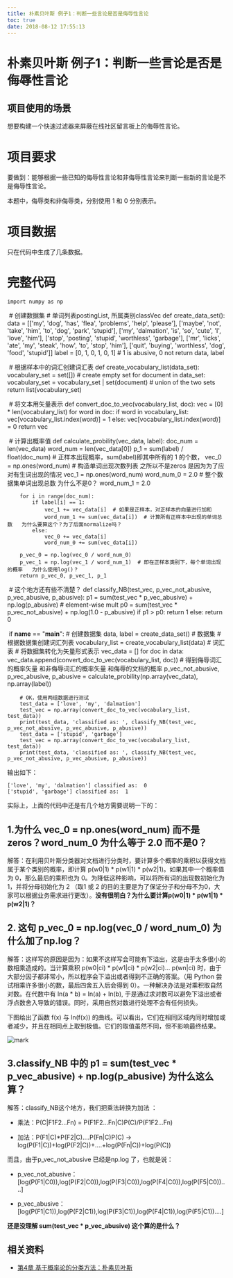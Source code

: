 ```yaml
---
title: 朴素贝叶斯 例子1：判断一些言论是否是侮辱性言论
toc: true
date: 2018-08-12 17:55:13
---
```


# 朴素贝叶斯 例子1：判断一些言论是否是侮辱性言论



## 项目使用的场景

想要构建一个快速过滤器来屏蔽在线社区留言板上的侮辱性言论。


# 项目要求


要做到：能够根据一些已知的侮辱性言论和非侮辱性言论来判断一些新的言论是不是侮辱性言论。

本题中，侮辱类和非侮辱类，分别使用 1 和 0 分别表示。


# 项目数据


只在代码中生成了几条数据。


# 完整代码




    import numpy as np


​
    # 创建数据集
    # 单词列表postingList, 所属类别classVec
    def create_data_set():
        data = [['my', 'dog', 'has', 'flea', 'problems', 'help', 'please'],
                ['maybe', 'not', 'take', 'him', 'to', 'dog', 'park', 'stupid'],
                ['my', 'dalmation', 'is', 'so', 'cute', 'I', 'love', 'him'],
                ['stop', 'posting', 'stupid', 'worthless', 'garbage'],
                ['mr', 'licks', 'ate', 'my', 'steak', 'how', 'to', 'stop', 'him'],
                ['quit', 'buying', 'worthless', 'dog', 'food', 'stupid']]
        label = [0, 1, 0, 1, 0, 1]  # 1 is abusive, 0 not
        return data, label


​
    # 根据样本中的词汇创建词汇表
    def create_vocabulary_list(data_set):
        vocabulary_set = set([])  # create empty set
        for document in data_set:
            vocabulary_set = vocabulary_set | set(document)  # union of the two sets
        return list(vocabulary_set)


​
    # 将文本用矢量表示
    def convert_doc_to_vec(vocabulary_list, doc):
        vec = [0] * len(vocabulary_list)
        for word in doc:
            if word in vocabulary_list:
                vec[vocabulary_list.index(word)] = 1
            else:
                vec[vocabulary_list.index(word)] = 0
        return vec


​
    # 计算出概率值
    def calculate_probility(vec_data, label):
        doc_num = len(vec_data)
        word_num = len(vec_data[0])
        p_1 = sum(label) / float(doc_num)  # 正样本出现概率，sum(label)即其中所有的 1 的个数，
        vec_0 = np.ones(word_num)  # 构造单词出现次数列表 之所以不是zeros 是因为为了应对有生词出现的情况
        vec_1 = np.ones(word_num)
        word_num_0 = 2.0  # 整个数据集单词出现总数   为什么不是0？
        word_num_1 = 2.0

        for i in range(doc_num):
            if label[i] == 1:
                vec_1 += vec_data[i]  # 如果是正样本，对正样本的向量进行加和
                word_num_1 += sum(vec_data[i])  # 计算所有正样本中出现的单词总数   为什么要算这个？为了后面normalize吗？
            else:
                vec_0 += vec_data[i]
                word_num_0 += sum(vec_data[i])

        p_vec_0 = np.log(vec_0 / word_num_0)
        p_vec_1 = np.log(vec_1 / word_num_1)  # 即在正样本类别下，每个单词出现的概率   为什么使用log()？
        return p_vec_0, p_vec_1, p_1


​
    # 这个地方还有些不清楚？
    def classify_NB(test_vec, p_vec_not_abusive, p_vec_abusive, p_abusive):
        p1 = sum(test_vec * p_vec_abusive) + np.log(p_abusive)  # element-wise mult
        p0 = sum(test_vec * p_vec_not_abusive) + np.log(1.0 - p_abusive)
        if p1 > p0:
            return 1
        else:
            return 0


​
    if __name__ == "__main__":
        # 创建数据集
        data, label = create_data_set()  # 数据集
        # 根据数据集创建词汇列表
        vocabulary_list = create_vocabulary_list(data)  # 词汇表
        # 将数据集转化为矢量形式表示
        vec_data = []
        for doc in data:
            vec_data.append(convert_doc_to_vec(vocabulary_list, doc))
        # 得到侮辱词汇的概率矢量 和非侮辱词汇的概率矢量 和侮辱的文档的概率
        p_vec_not_abusive, p_vec_abusive, p_abusive = calculate_probility(np.array(vec_data), np.array(label))

        # OK，使用两组数据进行测试
        test_data = ['love', 'my', 'dalmation']
        test_vec = np.array(convert_doc_to_vec(vocabulary_list, test_data))
        print(test_data, 'classified as: ', classify_NB(test_vec, p_vec_not_abusive, p_vec_abusive, p_abusive))
        test_data = ['stupid', 'garbage']
        test_vec = np.array(convert_doc_to_vec(vocabulary_list, test_data))
        print(test_data, 'classified as: ', classify_NB(test_vec, p_vec_not_abusive, p_vec_abusive, p_abusive))


输出如下：


    ['love', 'my', 'dalmation'] classified as:  0
    ['stupid', 'garbage'] classified as:  1


实际上，上面的代码中还是有几个地方需要说明一下的：


## 1.为什么 vec_0 = np.ones(word_num) 而不是zeros？word_num_0 为什么等于 2.0 而不是0？


解答：在利用贝叶斯分类器对文档进行分类时，要计算多个概率的乘积以获得文档属于某个类别的概率，即计算 p(w0|1) * p(w1|1) * p(w2|1)。如果其中一个概率值为 0，那么最后的乘积也为 0。为降低这种影响，可以将所有词的出现数初始化为 1，并将分母初始化为 2 （取1 或 2 的目的主要是为了保证分子和分母不为0，大家可以根据业务需求进行更改）。**没有很明白？为什么要计算p(w0|1) * p(w1|1) * p(w2|1)？**


## 2. 这句 p_vec_0 = np.log(vec_0 / word_num_0) 为什么加了np.log？


解答：这样写的原因是因为：如果不这样写会可能有下溢出，这是由于太多很小的数相乘造成的。当计算乘积 p(w0|ci) * p(w1|ci) * p(w2|ci)... p(wn|ci) 时，由于大部分因子都非常小，所以程序会下溢出或者得到不正确的答案。（用 Python 尝试相乘许多很小的数，最后四舍五入后会得到 0）。一种解决办法是对乘积取自然对数。在代数中有 ln(a * b) = ln(a) + ln(b), 于是通过求对数可以避免下溢出或者浮点数舍入导致的错误。同时，采用自然对数进行处理不会有任何损失。

下图给出了函数 f(x) 与 ln(f(x)) 的曲线。可以看出，它们在相同区域内同时增加或者减少，并且在相同点上取到极值。它们的取值虽然不同，但不影响最终结果。


![mark](http://images.iterate.site/blog/image/180727/kh24fdjdfG.png?imageslim)




## 3.classify_NB 中的 p1 = sum(test_vec * p_vec_abusive) + np.log(p_abusive) 为什么这么算？


解答：classify_NB这个地方，我们把乘法转换为加法 ：




  * 乘法：P(C|F1F2...Fn) = P(F1F2...Fn|C)P(C)/P(F1F2...Fn)

  * 加法：P(F1|C)*P(F2|C)....P(Fn|C)P(C) -> log(P(F1|C))+log(P(F2|C))+....+log(P(Fn|C))+log(P(C))


而且，由于p_vec_not_abusive 已经是np.log 了，也就是说：


  * p_vec_not_abusive：[log(P(F1|C0)),log(P(F2|C0)),log(P(F3|C0)),log(P(F4|C0)),log(P(F5|C0))....]

  * p_vec_abusive：[log(P(F1|C1)),log(P(F2|C1)),log(P(F3|C1)),log(P(F4|C1)),log(P(F5|C1))....]


**还是没理解 sum(test_vec * p_vec_abusive) 这个算的是什么？**







## 相关资料

- [第4章 基于概率论的分类方法：朴素贝叶斯](http://ml.apachecn.org/mlia/)
